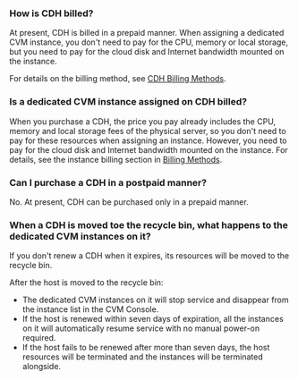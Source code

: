 ﻿### How is CDH billed?

At present, CDH is billed in a prepaid manner. When assigning a dedicated CVM instance, you don't need to pay for the CPU, memory or local storage, but you need to pay for the cloud disk and Internet bandwidth mounted on the instance.

For details on the billing method, see [CDH Billing Methods](/document/product/416/7585).

### Is a dedicated CVM instance assigned on CDH billed?

When you purchase a CDH, the price you pay already includes the CPU, memory and local storage fees of the physical server, so you don't need to pay for these resources when assigning an instance. However, you need to pay for the cloud disk and Internet bandwidth mounted on the instance. For details, see the instance billing section in [Billing Methods](/document/product/416/7585).

### Can I purchase a CDH in a postpaid manner?

No. At present, CDH can be purchased only in a prepaid manner.

### When a CDH is moved toe the recycle bin, what happens to the dedicated CVM instances on it?

If you don't renew a CDH when it expires, its resources will be moved to the recycle bin.

After the host is moved to the recycle bin:

- The dedicated CVM instances on it will stop service and disappear from the instance list in the CVM Console.
- If the host is renewed within seven days of expiration, all the instances on it will automatically resume service with no manual power-on required.
- If the host fails to be renewed after more than seven days, the host resources will be terminated and the instances will be terminated alongside.

